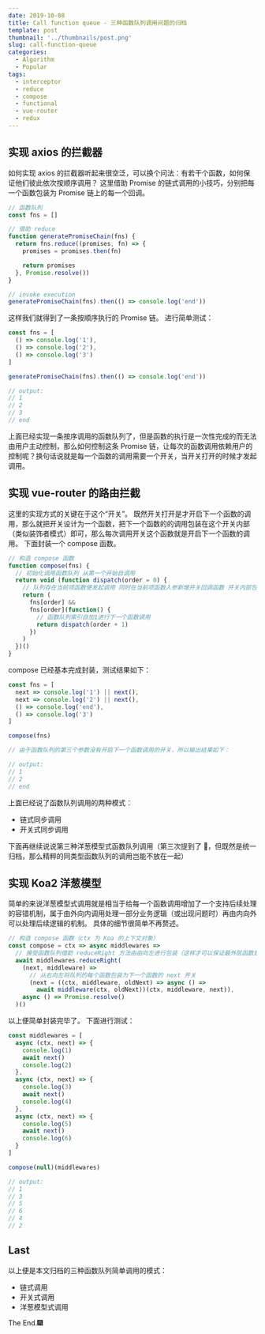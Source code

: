 ```yaml
---
date: 2019-10-08
title: Call function queue - 三种函数队列调用问题的归档
template: post
thumbnail: '../thumbnails/post.png'
slug: call-function-queue
categories:
  - Algorithm
  - Popular
tags:
  - interceptor
  - reduce
  - compose
  - functional
  - vue-router
  - redux
---
```


## 实现 axios 的拦截器

如何实现 axios 的拦截器听起来很空泛，可以换个问法：有若干个函数，如何保证他们彼此依次按顺序调用？
这里借助 Promise 的链式调用的小技巧，分别把每一个函数包装为 Promise 链上的每一个回调。

```js
// 函数队列
const fns = []

// 借助 reduce
function generatePromiseChain(fns) {
  return fns.reduce((promises, fn) => {
    promises = promises.then(fn)

    return promises
  }, Promise.resolve())
}

// invoke execution
generatePromiseChain(fns).then(() => console.log('end'))
```

这样我们就得到了一条按顺序执行的 Promise 链。
进行简单测试：

```js
const fns = [
  () => console.log('1'),
  () => console.log('2'),
  () => console.log('3')
]

generatePromiseChain(fns).then(() => console.log('end'))

// output:
// 1
// 2
// 3
// end
```

上面已经实现一条按序调用的函数队列了，但是函数的执行是一次性完成的而无法由用户主动控制，那么如何控制这条 Promise 链，让每次的函数调用依赖用户的控制呢？换句话说就是每一个函数的调用需要一个开关，当开关打开的时候才发起调用。

## 实现 vue-router 的路由拦截

这里的实现方式的关键在于这个“开关”。
既然开关打开是才开启下一个函数的调用，那么就把开关设计为一个函数，把下一个函数的的调用包装在这个开关内部（类似装饰者模式）即可，那么每次调用开关这个函数就是开启下一个函数的调用。
下面封装一个 compose 函数。

```js
// 构造 compose 函数
function compose(fns) {
  // 初始化调用函数队列 从第一个开始自调用
  return void (function dispatch(order = 0) {
    // 队列存在当前项函数便发起调用 同时在当前项函数入参新增开关回调函数 开关内部包装下一个函数的调用
    return (
      fns[order] &&
      fns[order](function() {
        // 函数队列索引自加1进行下一个函数调用
        return dispatch(order + 1)
      })
    )
  })()
}
```

compose 已经基本完成封装，测试结果如下：

```js
const fns = [
  next => console.log('1') || next(),
  next => console.log('2') || next(),
  () => console.log('end'),
  () => console.log('3')
]

compose(fns)

// 由于函数队列的第三个参数没有开启下一个函数调用的开关，所以输出结果如下：

// output:
// 1
// 2
// end
```

上面已经说了函数队列调用的两种模式：

- 链式同步调用
- 开关式同步调用

下面再继续说说第三种洋葱模型式函数队列调用（第三次提到了 🤣，但既然是统一归档，那么精粹的同类型函数队列的调用岂能不放在一起）

## 实现 Koa2 洋葱模型

简单的来说洋葱模型式调用就是相当于给每一个函数调用增加了一个支持后续处理的容错机制，属于由外向内调用处理一部分业务逻辑（或出现问题时）再由内向外可以处理后续逻辑的机制。
具体的细节很简单不再赘述。

```js
// 构造 compose 函数（ctx 为 Koa 的上下文对象）
const compose = ctx => async middlewares =>
  // 接受函数队列借助 reduceRight 方法由由向左进行包装（这样才可以保证最外层函数是队列的第一个最先执行）
  await middlewares.reduceRight(
    (next, middleware) =>
      // 从右向左将队列的每个函数包装为下一个函数的 next 开关
      (next = ((ctx, middleware, oldNext) => async () =>
        await middleware(ctx, oldNext))(ctx, middleware, next)),
    async () => Promise.resolve()
  )()
```

以上便简单封装完毕了。
下面进行测试：

```js
const middlewares = [
  async (ctx, next) => {
    console.log(1)
    await next()
    console.log(2)
  },
  async (ctx, next) => {
    console.log(3)
    await next()
    console.log(4)
  },
  async (ctx, next) => {
    console.log(5)
    await next()
    console.log(6)
  }
]

compose(null)(middlewares)

// output:
// 1
// 3
// 5
// 6
// 4
// 2
```

## Last

以上便是本文归档的三种函数队列简单调用的模式：

- 链式调用
- 开关式调用
- 洋葱模型式调用

The End.🎆
